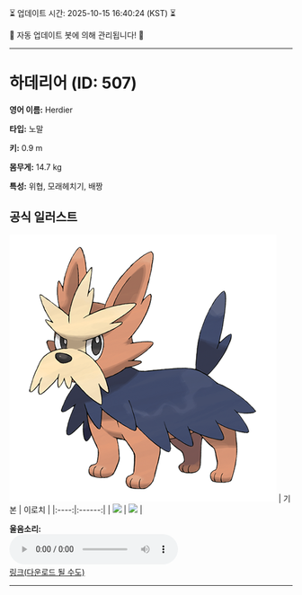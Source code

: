 
⏳ 업데이트 시간: 2025-10-15 16:40:24 (KST) ⏳

🤖 자동 업데이트 봇에 의해 관리됩니다! 🤖

---

# 하데리어 (ID: 507)
**영어 이름:** Herdier

**타입:** 노말

**키:** 0.9 m

**몸무게:** 14.7 kg

**특성:** 위협, 모래헤치기, 배짱

## 공식 일러스트
![](https://raw.githubusercontent.com/PokeAPI/sprites/master/sprites/pokemon/other/official-artwork/507.png)
| 기본 | 이로치 |
|:----:|:------:|
| <img src="http://play.pokemonshowdown.com/sprites/ani/herdier.gif" width="200"> | <img src="http://play.pokemonshowdown.com/sprites/ani-shiny/herdier.gif" width="200"> |

**울음소리:**<br><audio controls src="https://raw.githubusercontent.com/PokeAPI/cries/main/cries/pokemon/latest/507.ogg"></audio><br> [링크(다운로드 될 수도)](https://raw.githubusercontent.com/PokeAPI/cries/main/cries/pokemon/latest/507.ogg)


---
